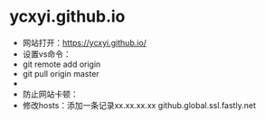 # ycxyi.github.io
+ 网站打开：<https://ycxyi.github.io/>
+ 设置vs命令：
+ git remote add origin 
+ git pull origin master
+ 
+ 防止网站卡顿：
+ 修改hosts：添加一条记录xx.xx.xx.xx github.global.ssl.fastly.net
